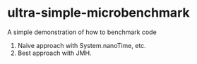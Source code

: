 # ultra-simple-microbenchmark

A simple demonstration of how to benchmark code
1) Naive approach with System.nanoTime, etc.
2) Best approach with JMH.
